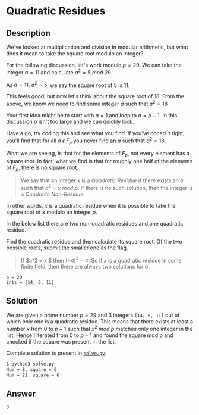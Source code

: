 # Quadratic Residues

## Description

We've looked at multiplication and division in modular arithmetic, but what does it mean to take the square root modulo an integer?  

For the following discussion, let's work modulo $p = 29$. We can take the integer $a = 11$ and calculate $a^2 = 5\ mod\ 29$.  

As $a = 11,\ a^2 = 5$, we say the square root of $5$ is $11$.  

This feels good, but now let's think about the square root of $18$. From the above, we know we need to find some integer $a$ such that $a^2 = 18$  

Your first idea might be to start with $a = 1$ and loop to $a = p-1$. In this discussion $p$ isn't too large and we can quickly look.  

Have a go, try coding this and see what you find. If you've coded it right, you'll find that for all $a\ \epsilon\ F_p$ you never find an $a$ such that $a^2 = 18$. 

What we are seeing, is that for the elements of $F_p$, not every element has a square root. In fact, what we find is that for roughly one half of the elements of $F_p$, there is no square root.  

> We say that an integer $x$ is a *Quadratic Residue* if there exists an $a$ such that $a^2 = x\ mod\ p$. If there is no such solution, then the integer is a *Quadratic Non-Residue*.  

In other words, $x$ is a quadratic residue when it is possible to take the square root of $x$ modulo an integer $p$.  

In the below list there are two non-quadratic residues and one quadratic residue.  

Find the quadratic residue and then calculate its square root. Of the two possible roots, submit the smaller one as the flag.  

> If $a^2 = x $ then $(-a)^2 = x$. So if $x$ is a quadratic residue in some finite field, then there are always two solutions for $a$.  

```
p = 29  
ints = [14, 6, 11]
```

## Solution

We are given a prime number $p = 29$ and 3 integers `[14, 6, 11]` out of which only one is a quadratic residue. This means that there exists at least a number $x$ from 0 to $p-1$ such that $x^2\ mod\ p$ matches only one integer in the list. Hence I iterated from $0$ to $p-1$ and found the square mod p and checked if the square was present in the list.

Complete solution is present in [`solve.py`](./solve.py).

```bash
$ python3 solve.py
Num = 8, square = 6
Num = 21, square = 6
```

## Answer

`8`
